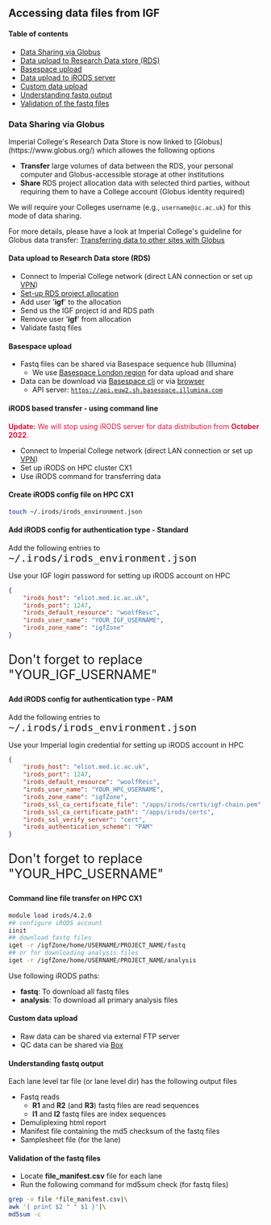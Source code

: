 ## Accessing data files from IGF

#### Table of contents
* [Data Sharing via Globus](#/2)
* [Data upload to Research Data store (RDS)](#/3)
* [Basespace upload](#/4)
* [Data upload to iRODS server](#/5)
* [Custom data upload](#/11)
* [Understanding fastq output](#/12)
* [Validation of the fastq files](#/13)

### Data Sharing via Globus
<p>
Imperial College's Research Data Store is now linked to [Globus](https://www.globus.org/) which allowes the following options

* __Transfer__ large volumes of data between the RDS, your personal computer and Globus-accessible storage at other institutions
* __Share__ RDS project allocation data with selected third parties, without requiring them to have a College account (Globus identity required)

We will require your Colleges username (e.g., `username@ic.ac.uk`) for this mode of data sharing.

For more details, please have a look at Imperial College's guideline for Globus data transfer: [Transferring data to other sites with Globus](https://www.imperial.ac.uk/admin-services/ict/self-service/research-support/rcs/rds/globus/)
</p>

#### Data upload to Research Data store (RDS)
* Connect to Imperial College network (direct LAN connection or set up [VPN](https://www.imperial.ac.uk/admin-services/ict/self-service/connect-communicate/remote-access/virtual-private-network-vpn/))
* [Set-up RDS project allocation](https://imperial-genomics-facility.github.io/igf-pipeline-help/data_access.html#imperial-college-research-data-store-based-transfer)
* Add user '__igf__' to the allocation
* Send us the IGF project id and RDS path
* Remove user '__igf__' from allocation
* Validate fastq files

#### Basespace upload
* Fastq files can be shared via Basespace sequence hub (Illumina)
  * We use [Basespace London region](https://euw2.sh.basespace.illumina.com) for data upload and share
* Data can be download via [Basespace cli](https://developer.basespace.illumina.com/docs/content/documentation/cli/cli-overview) or via [browser](https://euw2.sh.basespace.illumina.com)
  * API server: <a style="font-size:35px"><code>https://api.euw2.sh.basespace.illumina.com</code></a>

#### iRODS based transfer - using command line
<span style="color:crimson"><b>Update:</b> We will stop using iRODS server for data distribution from <b>October 2022</b>.</span>
* Connect to Imperial College network (direct LAN connection or set up [VPN](https://www.imperial.ac.uk/admin-services/ict/self-service/connect-communicate/remote-access/virtual-private-network-vpn/))
* Set up iRODS on HPC cluster CX1
* Use iRODS command for transferring data

####  Create iRODS config file on HPC CX1
```bash
touch ~/.irods/irods_environment.json      
```

#### Add iRODS config for authentication type - Standard
<span><p align="left">Add the following entries to <code><a style="font-size:20px">~/.irods/irods_environment.json</a></code></p></span>
<span><p align="left">Use your IGF login password for setting up iRODS account on HPC</p></span>
```json [1-7|5]
{
    "irods_host": "eliot.med.ic.ac.uk",
    "irods_port": 1247,
    "irods_default_resource": "woolfResc",
    "irods_user_name": "YOUR_IGF_USERNAME",
    "irods_zone_name": "igfZone"
}
```
<p style="font-size:25px">Don't forget to replace "YOUR_IGF_USERNAME"</p>

#### Add iRODS config for authentication type - PAM
<span><p align="left">Add the following entries to <code><a style="font-size:20px">~/.irods/irods_environment.json</a></code></p></span>
<span><p align="left">Use your Imperial login credential for setting up iRODS account in HPC</p></span>
```json [1-11|5]
{
    "irods_host": "eliot.med.ic.ac.uk",
    "irods_port": 1247,
    "irods_default_resource": "woolfResc",
    "irods_user_name": "YOUR_HPC_USERNAME",
    "irods_zone_name": "igfZone", 
    "irods_ssl_ca_certificate_file": "/apps/irods/certs/igf-chain.pem",
    "irods_ssl_ca_certificate_path": "/apps/irods/certs",
    "irods_ssl_verify_server": "cert",
    "irods_authentication_scheme": "PAM"
}
```
<p style="font-size:25px">Don't forget to replace "YOUR_HPC_USERNAME"</p>

#### Command line file transfer on HPC CX1
```bash [1-3|1,4-5|1,6-7]
module load irods/4.2.0
## configure iRODS account
iinit
## download fastq files
iget -r /igfZone/home/USERNAME/PROJECT_NAME/fastq
## or for downloading analysis files
iget -r /igfZone/home/USERNAME/PROJECT_NAME/analysis
```
<span><p align="left">Use following iRODS paths:</p></span>
*  __fastq__: To download all fastq files
*  __analysis__: To download all primary analysis files

#### Custom data upload
* Raw data can be shared via external FTP server
* QC data can be shared via [Box](box.com)

#### Understanding fastq output
<span><p align="left">Each lane level tar file (or lane level dir) has the following output files</p></span>
* Fastq reads
  * __R1__ and __R2__ (and __R3__) fastq files are read sequences
  * __I1__ and __I2__ fastq files are index sequences
* Demuliplexing html report
* Manifest file containing the md5 checksum of the fastq files
* Samplesheet file (for the lane)

#### Validation of the fastq files
* Locate __file_manifest.csv__ file for each lane
* Run the following command for md5sum check (for fastq files)
```bash
grep -v file *file_manifest.csv|\
awk '{ print $2 " " $1 }'|\
md5sum -c
```
